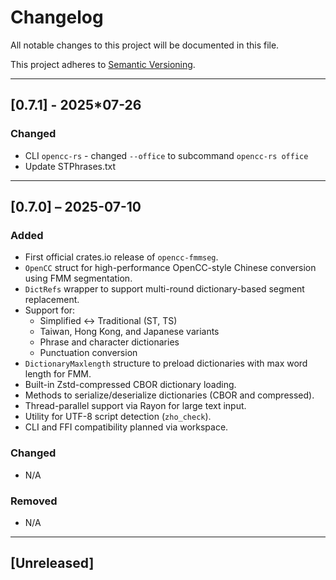 # Changelog

All notable changes to this project will be documented in this file.

This project adheres to [Semantic Versioning](https://semver.org/).

---

## [0.7.1] - 2025*07-26

### Changed
- CLI `opencc-rs` - changed `--office` to subcommand `opencc-rs office`
- Update STPhrases.txt

---

## [0.7.0] – 2025-07-10

### Added
- First official crates.io release of `opencc-fmmseg`.
- `OpenCC` struct for high-performance OpenCC-style Chinese conversion using FMM segmentation.
- `DictRefs` wrapper to support multi-round dictionary-based segment replacement.
- Support for:
    - Simplified ↔ Traditional (ST, TS)
    - Taiwan, Hong Kong, and Japanese variants
    - Phrase and character dictionaries
    - Punctuation conversion
- `DictionaryMaxlength` structure to preload dictionaries with max word length for FMM.
- Built-in Zstd-compressed CBOR dictionary loading.
- Methods to serialize/deserialize dictionaries (CBOR and compressed).
- Thread-parallel support via Rayon for large text input.
- Utility for UTF-8 script detection (`zho_check`).
- CLI and FFI compatibility planned via workspace.

### Changed
- N/A

### Removed
- N/A

---

## [Unreleased]

